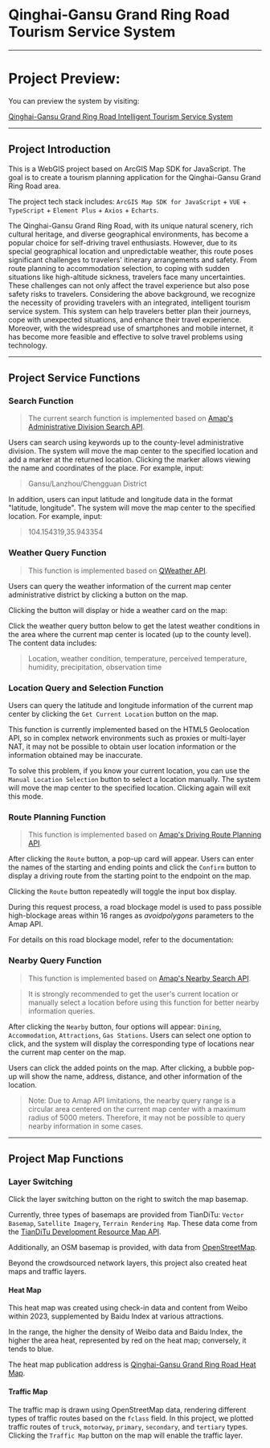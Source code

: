 # Qinghai-Gansu Grand Ring Road Tourism Service System

---

# Project Preview:

You can preview the system by visiting:

[Qinghai-Gansu Grand Ring Road Intelligent Tourism Service System](https://qg.zenithangle.top:8848/)

---

## Project Introduction

This is a WebGIS project based on ArcGIS Map SDK for JavaScript. The goal is to create a
tourism planning application for the Qinghai-Gansu Grand Ring Road area.

The project tech stack
includes: `ArcGIS Map SDK for JavaScript` + `VUE` + `TypeScript` + `Element Plus` + `Axios` + `Echarts`.

The Qinghai-Gansu Grand Ring Road, with its unique natural scenery, rich cultural
heritage, and diverse geographical environments, has become a popular choice for
self-driving travel enthusiasts. However, due to its special geographical location and
unpredictable weather, this route poses significant challenges to travelers' itinerary
arrangements and safety. From route planning to accommodation selection, to coping with
sudden situations like high-altitude sickness, travelers face many uncertainties. These
challenges can not only affect the travel experience but also pose safety risks to
travelers. Considering the above background, we recognize the necessity of providing
travelers with an integrated, intelligent tourism service system. This system can help
travelers better plan their journeys, cope with unexpected situations, and enhance their
travel experience. Moreover, with the widespread use of smartphones and mobile internet,
it has become more feasible and effective to solve travel problems using technology.

---

## Project Service Functions

### Search Function

> The current search function is implemented based
on [Amap's Administrative Division Search API](https://lbs.amap.com/api/webservice/guide/api/district).

Users can search using keywords up to the county-level administrative division. The system
will move the map center to the specified location and add a marker at the returned
location. Clicking the marker allows viewing the name and coordinates of the place. For
example, input:

> Gansu/Lanzhou/Chengguan District

In addition, users can input latitude and longitude data in the format "latitude,
longitude". The system will move the map center to the specified location. For example,
input:

> 104.154319,35.943354

### Weather Query Function

> This function is implemented based
on [QWeather API](https://dev.qweather.com/docs/api/weather/weather-now/).

Users can query the weather information of the current map center administrative district
by clicking a button on the map.

Clicking the button will display or hide a weather card on the map:

Click the weather query button below to get the latest weather conditions in the area
where the current map center is located (up to the county level). The content data
includes:

> Location, weather condition, temperature, perceived temperature, humidity,
precipitation, observation time

### Location Query and Selection Function

Users can query the latitude and longitude information of the current map center by
clicking the `Get Current Location` button on the map.

This function is currently implemented based on the HTML5 Geolocation API, so in complex
network environments such as proxies or multi-layer NAT, it may not be possible to obtain
user location information or the information obtained may be inaccurate.

To solve this problem, if you know your current location, you can use
the `Manual Location Selection` button to select a location manually. The system will move
the map center to the specified location. Clicking again will exit this mode.

### Route Planning Function

> This function is implemented based
on [Amap's Driving Route Planning API](https://lbs.amap.com/api/webservice/guide/api/direction).

After clicking the `Route` button, a pop-up card will appear. Users can enter the names of
the starting and ending points and click the `Confirm` button to display a driving route
from the starting point to the endpoint on the map.

Clicking the `Route` button repeatedly will toggle the input box display.

During this request process, a road blockage model is used to pass possible high-blockage
areas within 16 ranges as *avoidpolygons* parameters to the Amap API.

For details on this road blockage model, refer to the documentation:

### Nearby Query Function

> This function is implemented based
on [Amap's Nearby Search API](https://lbs.amap.com/api/webservice/guide/api/search).

> It is strongly recommended to get the user's current location or manually select a
location before using this function for better nearby information queries.

After clicking the `Nearby` button, four options will
appear: `Dining`, `Accommodation`, `Attractions`, `Gas Stations`. Users can select one
option to click, and the system will display the corresponding type of locations near the
current map center on the map.

Users can click the added points on the map. After clicking, a bubble pop-up will show the
name, address, distance, and other information of the location.

> Note: Due to Amap API limitations, the nearby query range is a circular area centered on
the current map center with a maximum radius of 5000 meters. Therefore, it may not be
possible to query nearby information in some cases.

---

## Project Map Functions

### Layer Switching

Click the layer switching button on the right to switch the map basemap.

Currently, three types of basemaps are provided from
TianDiTu: `Vector Basemap`, `Satellite Imagery`, `Terrain Rendering Map`. These data come
from
the [TianDiTu Development Resource Map API](http://lbs.tianditu.gov.cn/server/MapService.html).

Additionally, an OSM basemap is provided, with data
from [OpenStreetMap](https://www.openstreetmap.org/).

Beyond the crowdsourced network layers, this project also created heat maps and traffic
layers.

#### Heat Map

This heat map was created using check-in data and content from Weibo within 2023,
supplemented by Baidu Index at various attractions.

In the range, the higher the density of Weibo data and Baidu Index, the higher the area
heat, represented by red on the heat map; conversely, it tends to blue.

The heat map publication address
is [Qinghai-Gansu Grand Ring Road Heat Map](https://data.lzu.edu.cn/server/rest/services/%E6%A2%81%E6%AD%A3%E7%82%9C_%E9%9D%92%E7%94%98%E5%A4%A7%E7%8E%AF%E7%BA%BF/HotPoint/MapServer).

#### Traffic Map

The traffic map is drawn using OpenStreetMap data, rendering different types of traffic
routes based on the `fclass` field. In this project, we plotted traffic routes
of `truck`, `motorway`, `primary`, `secondary`, and `tertiary` types. Clicking
the `Traffic Map` button on the map will enable the traffic layer.